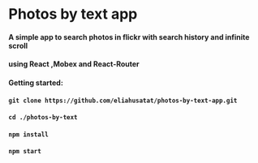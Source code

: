 # Photos by text app

#### A simple app to search photos in flickr with search history and infinite scroll 
#### using React ,Mobex and React-Router

#### Getting started:
#### `git clone https://github.com/eliahusatat/photos-by-text-app.git`
#### `cd ./photos-by-text`
#### `npm install`
#### `npm start`

